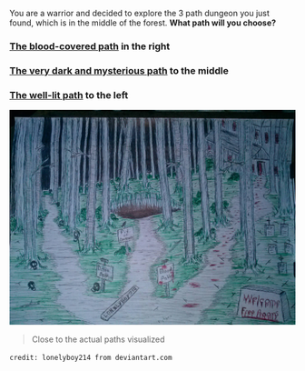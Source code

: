You are a warrior and decided to explore the 3 path dungeon you just found, which is in the middle of the forest. **What path will you choose?**

### [The blood-covered path](blood_path/first-encounter-zombie.md) in the right
### [The very dark and mysterious path](dark_path/faint-noise.md) to the middle
### [The well-lit path](torch/oldman.md) to the left 

![paths](images/blood/3_paths.jpg)

> Close to the actual paths visualized

`credit: lonelyboy214 from deviantart.com`